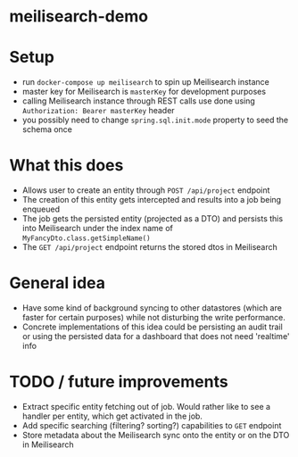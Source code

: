 # meilisearch-demo

# Setup

- run `docker-compose up meilisearch` to spin up Meilisearch instance
- master key for Meilisearch is `masterKey` for development purposes
- calling Meilisearch instance through REST calls use done using `Authorization: Bearer masterKey` header
- you possibly need to change `spring.sql.init.mode` property to seed the schema once

# What this does

- Allows user to create an entity through `POST /api/project` endpoint
- The creation of this entity gets intercepted and results into a job being enqueued
- The job gets the persisted entity (projected as a DTO) and persists this into Meilisearch under the index name
  of `MyFancyDto.class.getSimpleName()`
- The `GET /api/project` endpoint returns the stored dtos in Meilisearch

# General idea

- Have some kind of background syncing to other datastores (which are faster for certain purposes) while not disturbing
  the write performance.
- Concrete implementations of this idea could be persisting an audit trail or using the persisted data for a dashboard
  that does not need 'realtime' info

# TODO / future improvements

- Extract specific entity fetching out of job. Would rather like to see a handler per entity, which get activated in the
  job.
- Add specific searching (filtering? sorting?) capabilities to `GET` endpoint
- Store metadata about the Meilisearch sync onto the entity or on the DTO in Meilisearch 